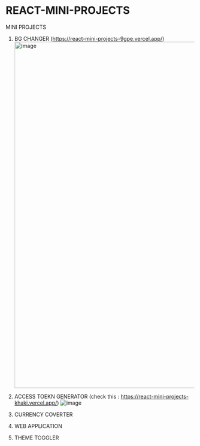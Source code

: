 # REACT-MINI-PROJECTS
MINI PROJECTS 
1. BG CHANGER (https://react-mini-projects-9gpe.vercel.app/)
   <img width="924" alt="image" src="https://github.com/shaileshthakur1/REACT-MINI-PROJECTS/assets/110343920/bedee8da-1dba-4ddc-a1a2-7f32024d7cab">

2. ACCESS TOEKN GENERATOR (check this : https://react-mini-projects-khaki.vercel.app/)
   ![image](https://github.com/shaileshthakur1/REACT-MINI-PROJECTS/assets/110343920/43809371-40de-41bc-879c-32af81e4216c)

3. CURRENCY COVERTER
4. WEB APPLICATION
5. THEME TOGGLER
